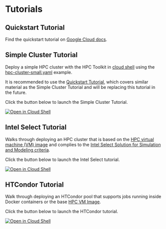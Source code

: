 # Tutorials

## Quickstart Tutorial

Find the quickstart tutorial on
[Google Cloud docs](https://cloud.google.com/hpc-toolkit/docs/quickstarts/slurm-cluster).

## Simple Cluster Tutorial

Deploy a simple HPC cluster with the HPC Toolkit in
[cloud shell](https://cloud.google.com/shell) using the
[hpc-cluster-small.yaml](../../examples/hpc-cluster-small.yaml) example.

It is recommended to use the [Quickstart Tutorial](#quickstart-tutorial), which
covers similar material as the Simple Cluster Tutorial and will be replacing
this tutorial in the future.

Click the button below to launch the Simple Cluster Tutorial.

[![Open in Cloud Shell](https://gstatic.com/cloudssh/images/open-btn.svg)](https://shell.cloud.google.com/cloudshell/editor?cloudshell_git_repo=https%3A%2F%2Fgithub.com%2FGoogleCloudPlatform%2Fhpc-toolkit&cloudshell_open_in_editor=examples%2Fhpc-cluster-small.yaml&cloudshell_tutorial=docs%2Ftutorials%2Fbasic.md)

## Intel Select Tutorial

Walks through deploying an HPC cluster that is based on the
[HPC virtual machine (VM) image][hpc-vm-image] and complies to the
[Intel Select Solution for Simulation and Modeling criteria][intel-select].

Click the button below to launch the Intel Select tutorial.

[![Open in Cloud Shell](https://gstatic.com/cloudssh/images/open-btn.svg)](https://shell.cloud.google.com/cloudshell/editor?cloudshell_git_repo=https%3A%2F%2Fgithub.com%2FGoogleCloudPlatform%2Fhpc-toolkit&cloudshell_open_in_editor=docs%2Ftutorials%2Fintel-select%2Fhpc-cluster-intel-select.yaml&cloudshell_tutorial=docs%2Ftutorials%2Fintel-select%2Fintel-select.md)

[hpc-vm-image]: https://cloud.google.com/compute/docs/instances/create-hpc-vm
[intel-select]: https://www.intel.com/content/www/us/en/products/solutions/select-solutions/hpc/simulation-modeling.html

## HTCondor Tutorial

Walk through deploying an HTCondor pool that supports jobs running inside Docker
containers or the base [HPC VM Image][hpc-vm-image].

Click the button below to launch the HTCondor tutorial.

[![Open in Cloud Shell](https://gstatic.com/cloudssh/images/open-btn.svg)](https://shell.cloud.google.com/cloudshell/editor?cloudshell_git_repo=https%3A%2F%2Fgithub.com%2FGoogleCloudPlatform%2Fhpc-toolkit&cloudshell_open_in_editor=community%2Fexamples%2Fhtcondor-pool.yaml&cloudshell_tutorial=docs%2Ftutorials%2Fhtcondor.md&cloudshell_git_branch=develop)
